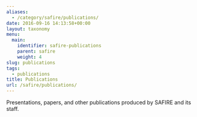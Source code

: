```yaml
--- 
aliases: 
  - /category/safire/publications/
date: 2016-09-16 14:13:58+00:00
layout: taxonomy
menu: 
  main: 
    identifier: safire-publications
    parent: safire
    weight: 4
slug: publications
tags: 
  - publications
title: Publications
url: /safire/publications/
---
```


Presentations, papers, and other publications produced by SAFIRE and its staff.

